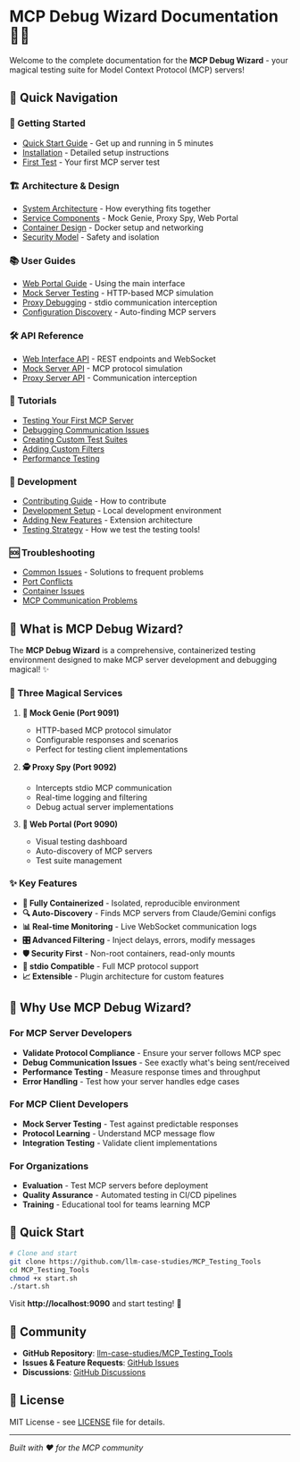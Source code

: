 # MCP Debug Wizard Documentation 🧙‍♂️

Welcome to the complete documentation for the **MCP Debug Wizard** - your magical testing suite for Model Context Protocol (MCP) servers!

## 🎯 Quick Navigation

### 🚀 Getting Started
- [Quick Start Guide](guides/quick-start.md) - Get up and running in 5 minutes
- [Installation](guides/installation.md) - Detailed setup instructions
- [First Test](tutorials/first-test.md) - Your first MCP server test

### 🏗️ Architecture & Design
- [System Architecture](architecture/overview.md) - How everything fits together
- [Service Components](architecture/services.md) - Mock Genie, Proxy Spy, Web Portal
- [Container Design](architecture/containers.md) - Docker setup and networking
- [Security Model](architecture/security.md) - Safety and isolation

### 📚 User Guides
- [Web Portal Guide](guides/web-portal.md) - Using the main interface
- [Mock Server Testing](guides/mock-testing.md) - HTTP-based MCP simulation
- [Proxy Debugging](guides/proxy-debugging.md) - stdio communication interception
- [Configuration Discovery](guides/config-discovery.md) - Auto-finding MCP servers

### 🛠️ API Reference
- [Web Interface API](api/web-interface.md) - REST endpoints and WebSocket
- [Mock Server API](api/mock-server.md) - MCP protocol simulation
- [Proxy Server API](api/proxy-server.md) - Communication interception

### 📖 Tutorials
- [Testing Your First MCP Server](tutorials/first-test.md)
- [Debugging Communication Issues](tutorials/debugging-communication.md)
- [Creating Custom Test Suites](tutorials/custom-test-suites.md)
- [Adding Custom Filters](tutorials/custom-filters.md)
- [Performance Testing](tutorials/performance-testing.md)

### 🔧 Development
- [Contributing Guide](development/contributing.md) - How to contribute
- [Development Setup](development/setup.md) - Local development environment
- [Adding New Features](development/new-features.md) - Extension architecture
- [Testing Strategy](development/testing.md) - How we test the testing tools!

### 🆘 Troubleshooting
- [Common Issues](guides/troubleshooting.md) - Solutions to frequent problems
- [Port Conflicts](guides/troubleshooting.md#port-conflicts)
- [Container Issues](guides/troubleshooting.md#container-issues)
- [MCP Communication Problems](guides/troubleshooting.md#mcp-communication)

## 🎪 What is MCP Debug Wizard?

The **MCP Debug Wizard** is a comprehensive, containerized testing environment designed to make MCP server development and debugging magical! ✨

### 🔮 Three Magical Services

1. **🧞 Mock Genie (Port 9091)**
   - HTTP-based MCP protocol simulator
   - Configurable responses and scenarios
   - Perfect for testing client implementations

2. **🕵️ Proxy Spy (Port 9092)**
   - Intercepts stdio MCP communication
   - Real-time logging and filtering
   - Debug actual server implementations

3. **📱 Web Portal (Port 9090)**
   - Visual testing dashboard
   - Auto-discovery of MCP servers
   - Test suite management

### ✨ Key Features

- **🐳 Fully Containerized** - Isolated, reproducible environment
- **🔍 Auto-Discovery** - Finds MCP servers from Claude/Gemini configs
- **📊 Real-time Monitoring** - Live WebSocket communication logs
- **🎛️ Advanced Filtering** - Inject delays, errors, modify messages
- **🛡️ Security First** - Non-root containers, read-only mounts
- **🔄 stdio Compatible** - Full MCP protocol support
- **📈 Extensible** - Plugin architecture for custom features

## 🌟 Why Use MCP Debug Wizard?

### For MCP Server Developers
- **Validate Protocol Compliance** - Ensure your server follows MCP spec
- **Debug Communication Issues** - See exactly what's being sent/received
- **Performance Testing** - Measure response times and throughput
- **Error Handling** - Test how your server handles edge cases

### For MCP Client Developers
- **Mock Server Testing** - Test against predictable responses
- **Protocol Learning** - Understand MCP message flow
- **Integration Testing** - Validate client implementations

### For Organizations
- **Evaluation** - Test MCP servers before deployment
- **Quality Assurance** - Automated testing in CI/CD pipelines
- **Training** - Educational tool for teams learning MCP

## 🚀 Quick Start

```bash
# Clone and start
git clone https://github.com/llm-case-studies/MCP_Testing_Tools
cd MCP_Testing_Tools
chmod +x start.sh
./start.sh
```

Visit **http://localhost:9090** and start testing! 🎉

## 🤝 Community

- **GitHub Repository**: [llm-case-studies/MCP_Testing_Tools](https://github.com/llm-case-studies/MCP_Testing_Tools)
- **Issues & Feature Requests**: [GitHub Issues](https://github.com/llm-case-studies/MCP_Testing_Tools/issues)
- **Discussions**: [GitHub Discussions](https://github.com/llm-case-studies/MCP_Testing_Tools/discussions)

## 📄 License

MIT License - see [LICENSE](../LICENSE) file for details.

---

*Built with ❤️ for the MCP community*